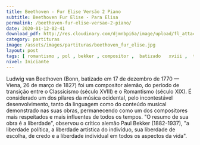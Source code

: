 ```yaml
---
title: Beethoven - Fur Elise Versão 2 Piano
subtitle: Beethoven Fur Elise - Para Elisa
permalink: /beethoven-fur-elise-versao-2-piano/
date: 2020-01-12-02-41
download_pdf: http://res.cloudinary.com/djmnbpi6a/image/upload/fl_attachment/v1/sheetmusic/beethoven-fur-elise-fur-elise-free-sheet-music-on-8notes.pdf
category: partituras
image: /assets/images/partituras/beethoven_fur_elise.jpg
layout: post
tags: [ romantismo , pol , bekker , compositor ,  batizado   xviii ,  token , indiv , odo]
nivel: Iniciante
---
```

Ludwig van Beethoven (Bonn, batizado em 17 de dezembro de 1770 — Viena, 26 de março de 1827) foi um compositor alemão, do período de transição entre o Classicismo (século XVIII) e o Romantismo (século XIX). É considerado um dos pilares da música ocidental, pelo incontestável desenvolvimento, tanto da linguagem como do conteúdo musical demonstrado nas suas obras, permanecendo como um dos compositores mais respeitados e mais influentes de todos os tempos. "O resumo de sua obra é a liberdade", observou o crítico alemão Paul Bekker (1882-1937), "a liberdade política, a liberdade artística do indivíduo, sua liberdade de escolha, de credo e a liberdade individual em todos os aspectos da vida".
